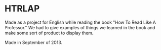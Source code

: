 HTRLAP
======

Made as a project for English while reading the book "How To Read Like A Professor." We had to give examples of things we learned in the book and make some sort of product to display them. 

Made in September of 2013.
